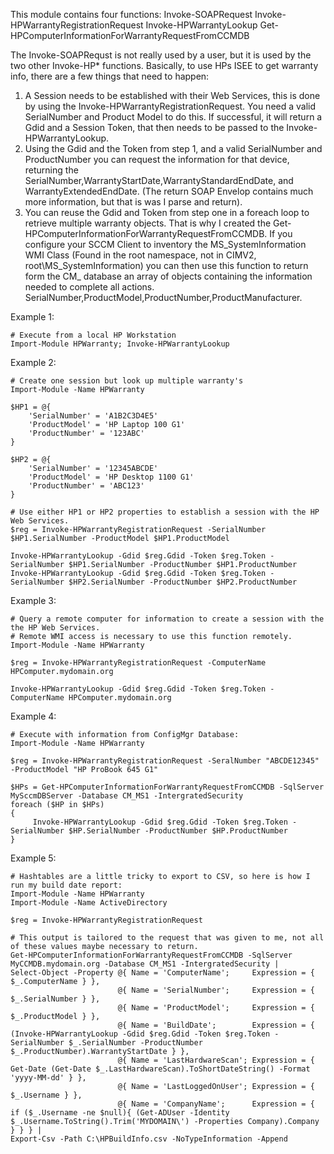 This module contains four functions:
Invoke-SOAPRequest
Invoke-HPWarrantyRegistrationRequest
Invoke-HPWarrantyLookup
Get-HPComputerInformationForWarrantyRequestFromCCMDB

The Invoke-SOAPRequst is not really used by a user, but it is used by the two other Invoke-HP* functions.  Basically, to use HPs ISEE to get warranty info, there are a few things that need to happen:

1.  A Session needs to be established with their Web Services, this is done by using the Invoke-HPWarrantyRegistrationRequest.  You need a valid SerialNumber and Product Model to do this.  If successful, it will return a Gdid and a Session Token, that then needs to be passed to the Invoke-HPWarrantyLookup.
2.  Using the Gdid and the Token from step 1, and a valid SerialNumber and ProductNumber you can request the information for that device, returning the SerialNumber,WarrantyStartDate,WarrantyStandardEndDate, and WarrantyExtendedEndDate.  (The return SOAP Envelop contains much more information, but that is was I parse and return).
3.  You can reuse the Gdid and Token from step one in a foreach loop to retrieve multiple warranty objects.  That is why I created the Get-HPComputerInformationForWarrantyRequestFromCCMDB.  If you configure your SCCM Client to inventory the MS_SystemInformation WMI Class (Found in the root namespace, not in CIMV2, root\MS_SystemInformation) you can then use this function to return form the CM_<SiteCode> database an array of objects containing the information needed to complete all actions.  SerialNumber,ProductModel,ProductNumber,ProductManufacturer.


Example 1:

	# Execute from a local HP Workstation
	Import-Module HPWarranty; Invoke-HPWarrantyLookup

Example 2:

	# Create one session but look up multiple warranty's
	Import-Module -Name HPWarranty
	
	$HP1 = @{
		'SerialNumber' = 'A1B2C3D4E5'
		'ProductModel' = 'HP Laptop 100 G1'
		'ProductNumber' = '123ABC'
	}
	
	$HP2 = @{
		'SerialNumber' = '12345ABCDE'
		'ProductModel' = 'HP Desktop 1100 G1'
		'ProductNumber' = 'ABC123'
	}
	
	# Use either HP1 or HP2 properties to establish a session with the HP Web Services.
	$reg = Invoke-HPWarrantyRegistrationRequest -SerialNumber $HP1.SerialNumber -ProductModel $HP1.ProductModel
	
	Invoke-HPWarrantyLookup -Gdid $reg.Gdid -Token $reg.Token -SerialNumber $HP1.SerialNumber -ProductNumber $HP1.ProductNumber
	Invoke-HPWarrantyLookup -Gdid $reg.Gdid -Token $reg.Token -SerialNumber $HP2.SerialNumber -ProductNumber $HP2.ProductNumber

Example 3:

	# Query a remote computer for information to create a session with the the HP Web Services.
	# Remote WMI access is necessary to use this function remotely.
	Import-Module -Name HPWarranty
	
	$reg = Invoke-HPWarrantyRegistrationRequest -ComputerName HPComputer.mydomain.org
	
	Invoke-HPWarrantyLookup -Gdid $reg.Gdid -Token $reg.Token -ComputerName HPComputer.mydomain.org
	
Example 4:

	# Execute with information from ConfigMgr Database:
	Import-Module -Name HPWarranty

	$reg = Invoke-HPWarrantyRegistrationRequest -SeralNumber "ABCDE12345" -ProductModel "HP ProBook 645 G1"

	$HPs = Get-HPComputerInformationForWarrantyRequestFromCCMDB -SqlServer MySccmDBServer -Database CM_MS1 -IntergratedSecurity
	foreach ($HP in $HPs)
	{
		 Invoke-HPWarrantyLookup -Gdid $reg.Gdid -Token $reg.Token -SerialNumber $HP.SerialNumber -ProductNumber $HP.ProductNumber
	}
	
Example 5:

	# Hashtables are a little tricky to export to CSV, so here is how I run my build date report:
	Import-Module -Name HPWarranty
	Import-Module -Name ActiveDirectory

	$reg = Invoke-HPWarrantyRegistrationRequest
	
	# This output is tailored to the request that was given to me, not all of these values maybe necessary to return.
    Get-HPComputerInformationForWarrantyRequestFromCCMDB -SqlServer MyCCMDB.mydomain.org -Database CM_MS1 -IntergratedSecurity |
    Select-Object -Property @{ Name = 'ComputerName';     Expression = { $_.ComputerName } }, 
                            @{ Name = 'SerialNumber';     Expression = { $_.SerialNumber } }, 
                            @{ Name = 'ProductModel';     Expression = { $_.ProductModel } }, 
                            @{ Name = 'BuildDate';        Expression = { (Invoke-HPWarrantyLookup -Gdid $reg.Gdid -Token $reg.Token -SerialNumber $_.SerialNumber -ProductNumber $_.ProductNumber).WarrantyStartDate } },
                            @{ Name = 'LastHardwareScan'; Expression = { Get-Date (Get-Date $_.LastHardwareScan).ToShortDateString() -Format 'yyyy-MM-dd' } },
                            @{ Name = 'LastLoggedOnUser'; Expression = { $_.Username } },
                            @{ Name = 'CompanyName';      Expression = { if ($_.Username -ne $null){ (Get-ADUser -Identity $_.Username.ToString().Trim('MYDOMAIN\') -Properties Company).Company } } } |
    Export-Csv -Path C:\HPBuildInfo.csv -NoTypeInformation -Append 